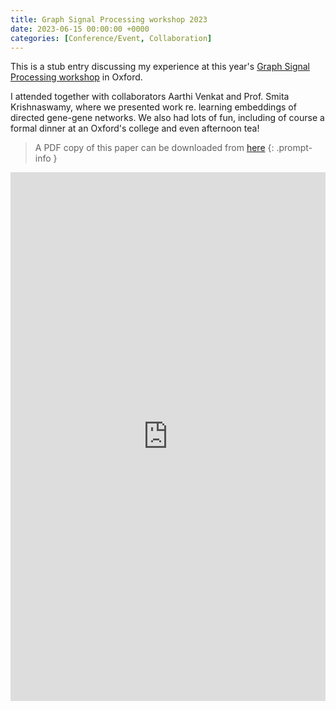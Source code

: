 ```yaml
---
title: Graph Signal Processing workshop 2023
date: 2023-06-15 00:00:00 +0000
categories: [Conference/Event, Collaboration]
---
```


This is a stub entry discussing my experience at this year's [Graph Signal Processing workshop](http://gspworkshop.org/) in Oxford.

I attended together with collaborators Aarthi Venkat and Prof. Smita Krishnaswamy, where we presented work re. learning embeddings of directed gene-gene networks.
We also had lots of fun, including of course a formal dinner at an Oxford's college and even afternoon tea!

> A PDF copy of this paper can be downloaded from 
[here](/assets/PDFs/GSPworkshop23.pdf)
{: .prompt-info }

<iframe src="https://docs.google.com/gview?url=https://raw.githubusercontent.com/FerranC96/FerranC96.github.io/main/assets/PDFs/GSPworkshop23.pdf&embedded=true" style="width:600px; height:846px; max-width: 100%" frameborder="0"></iframe> 
